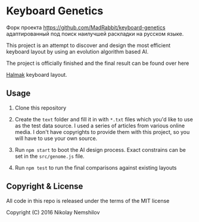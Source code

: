 # Keyboard Genetics

Форк проекта https://github.com/MadRabbit/keyboard-genetics адаптированный под поиск наилучшей раскладки на русском языке.

This project is an attempt to discover and design the most efficient keyboard
layout by using an evolution algorithm based AI.

The project is officially finished and the final result can be found over here

[Halmak](https://github.com/MadRabbit/halmak) keyboard layout.

## Usage

1. Clone this repository

2. Create the `text` folder and fill it in with `*.txt` files which you'd like
   to use as the test data source. I used a series of articles from various
   online media. I don't have copyrights to provide them with this project, so
   you will have to use your own source.

3. Run `npm start` to boot the AI design process. Exact constrains can be set
   in the `src/genome.js` file.

4. Run `npm test` to run the final comparisons against existing layouts

## Copyright & License

All code in this repo is released under the terms of the MIT license

Copyright (C) 2016 Nikolay Nemshilov
